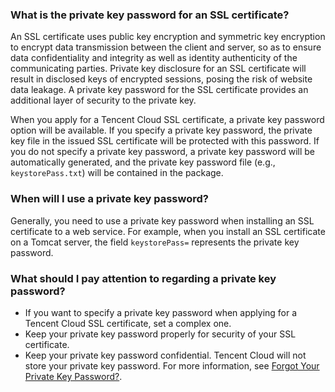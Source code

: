 ### What is the private key password for an SSL certificate?
An SSL certificate uses public key encryption and symmetric key encryption to encrypt data transmission between the client and server, so as to ensure data confidentiality and integrity as well as identity authenticity of the communicating parties. Private key disclosure for an SSL certificate will result in disclosed keys of encrypted sessions, posing the risk of website data leakage. A private key password for the SSL certificate provides an additional layer of security to the private key.

When you apply for a Tencent Cloud SSL certificate, a private key password option will be available. If you specify a private key password, the private key file in the issued SSL certificate will be protected with this password. If you do not specify a private key password, a private key password will be automatically generated, and the private key password file (e.g., `keystorePass.txt`) will be contained in the package.


### When will I use a private key password?
Generally, you need to use a private key password when installing an SSL certificate to a web service. For example, when you install an SSL certificate on a Tomcat server, the field `keystorePass=` represents the private key password.

### What should I pay attention to regarding a private key password?
- If you want to specify a private key password when applying for a Tencent Cloud SSL certificate, set a complex one.
- Keep your private key password properly for security of your SSL certificate.
- Keep your private key password confidential. Tencent Cloud will not store your private key password. For more information, see [Forgot Your Private Key Password?](https://intl.cloud.tencent.com/document/product/1007/30191).
